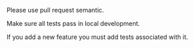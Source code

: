 Please use pull request semantic.

Make sure all tests pass in local development.

If you add a new feature you must add tests associated with it.
